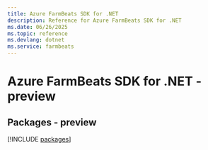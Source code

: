 ```yaml
---
title: Azure FarmBeats SDK for .NET
description: Reference for Azure FarmBeats SDK for .NET
ms.date: 06/26/2025
ms.topic: reference
ms.devlang: dotnet
ms.service: farmbeats
---
```

# Azure FarmBeats SDK for .NET - preview
## Packages - preview
[!INCLUDE [packages](farmbeats-index.md)]